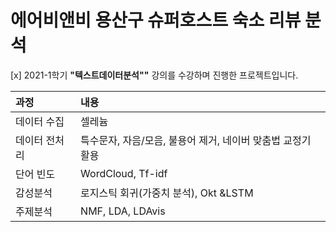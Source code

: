 # 에어비앤비 용산구 슈퍼호스트 숙소 리뷰 분석

[x] 2021-1학기 **"텍스트데이터분석""** 강의를 수강하며 진행한 프로젝트입니다.


|과정|  내용  |
|:---|:---|
|데이터 수집|셀레늄|
|데이터 전처리|특수문자, 자음/모음, 불용어 제거, 네이버 맞춤법 교정기 활용|
|단어 빈도|WordCloud, Tf-idf|
|감성분석|로지스틱 회귀(가중치 분석), Okt &LSTM|
|주제분석|NMF, LDA, LDAvis| 


